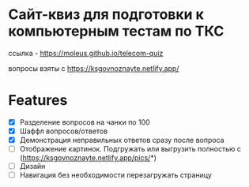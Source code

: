 # Сайт-квиз для подготовки к компьютерным тестам по ТКС
ссылка - https://moleus.github.io/telecom-quiz

вопросы взяты с https://ksgovnoznayte.netlify.app/

# Features
- [x] Разделение вопросов на чанки по 100
- [x] Шаффл вопросов/ответов
- [x] Демонстрация неправильных ответов сразу после вопроса
- [ ] Отображение картинок. Подгружать или выгрузить полностью с (https://ksgovnoznayte.netlify.app/pics/*)
- [ ] Дизайн
- [ ] Навигация без необходимости перезагружать страницу
